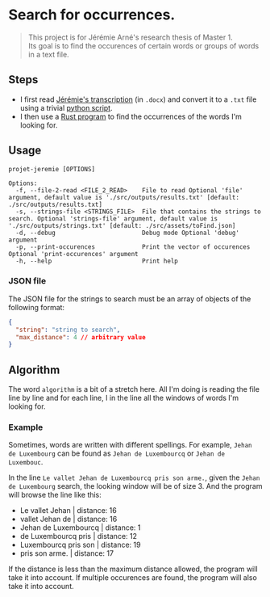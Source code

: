 # Search for occurrences.
> This project is for Jérémie Arné's research thesis of Master 1. <br>
> Its goal is to find the occurences of certain words or groups of words in a text file.

## Steps
- I first read [Jérémie's transcription](./src/assets/Transcription.docx) (in `.docx`) and convert it to a `.txt` file using a trivial [python script](./src/assets/main.py).
- I then use a [Rust program](./src/main.rs) to find the occurrences of the words I'm looking for.

## Usage
```text
projet-jeremie [OPTIONS]

Options:
  -f, --file-2-read <FILE_2_READ>    File to read Optional 'file' argument, default value is './src/outputs/results.txt' [default: ./src/outputs/results.txt]
  -s, --strings-file <STRINGS_FILE>  File that contains the strings to search. Optional 'strings-file' argument, default value is './src/outputs/strings.txt' [default: ./src/assets/toFind.json]
  -d, --debug                        Debug mode Optional 'debug' argument
  -p, --print-occurences             Print the vector of occurences Optional 'print-occurences' argument
  -h, --help                         Print help
```
### JSON file
The JSON file for the strings to search must be an array of objects of the following format:
```json
{
  "string": "string to search",
  "max_distance": 4 // arbitrary value
}
```

## Algorithm
The word `algorithm` is a bit of a stretch here.
All I'm doing is reading the file line by line and for each line, I in the line all the windows of words I'm looking for.

### Example
Sometimes, words are written with different spellings.
For example, `Jehan de Luxembourg` can be found as `Jehan de Luxembourcq` or `Jehan de Luxembouc`.

In the line `Le vallet Jehan de Luxembourcq pris son arme.`, given the `Jehan de Luxembourg` search, the looking window will be of size 3. And the program will browse the line like this:
- Le vallet Jehan | distance: 16
- vallet Jehan de | distance: 16
- Jehan de Luxembourcq | distance: 1
- de Luxembourcq pris | distance: 12
- Luxembourcq pris son | distance: 19
- pris son arme. | distance: 17

If the distance is less than the maximum distance allowed, the program will take it into account.
If multiple occurences are found, the program will also take it into account.
